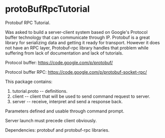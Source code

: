 protoBufRpcTutorial
===================

Protobuf RPC Tutorial.

Was asked to build a server-client system based on Google's Protocol buffer technology that can communicate through IP.
Protobuf is a great library for serializing data and getting it ready for transport. However it does not have an RPC layer,
Protobuf-rpc library handles that problem while suffering from lack of documentation and lack of tutorials.

Protocol buffer:
https://code.google.com/p/protobuf/

Protocol buffer RPC:
https://code.google.com/p/protobuf-socket-rpc/

This package contains:
1. tutorial.proto -- definitions.
2. client -- client that will be used to send command request to server.
3. server -- receive, interpret and send a response back.

Parameters defined and usable through command prompt.

Server launch must precede client obviously.

Dependencies: protobuf and protobuf-rpc libraries.
